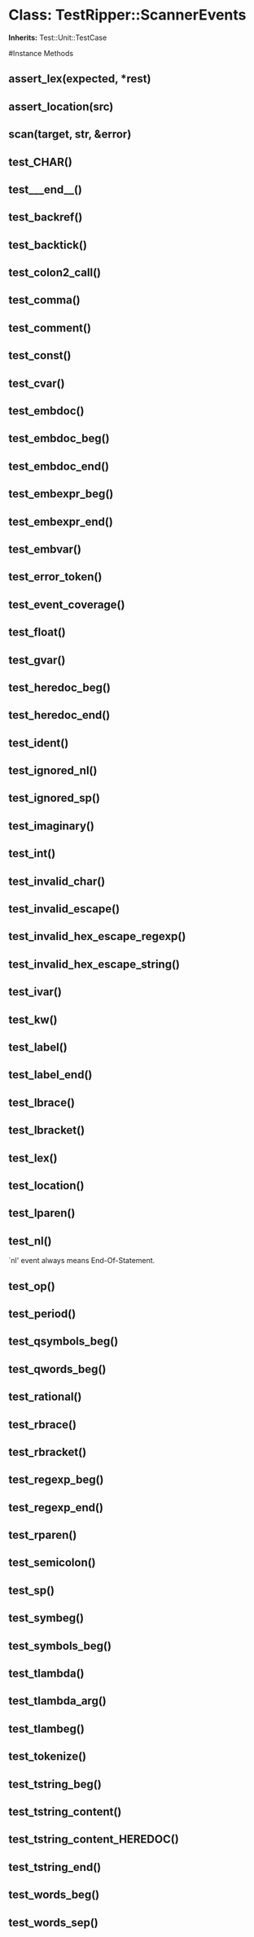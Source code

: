 # Class: TestRipper::ScannerEvents
**Inherits:** Test::Unit::TestCase
    




#Instance Methods
## assert_lex(expected, *rest) [](#method-i-assert_lex)

## assert_location(src) [](#method-i-assert_location)

## scan(target, str, &error) [](#method-i-scan)

## test_CHAR() [](#method-i-test_CHAR)

## test___end__() [](#method-i-test___end__)

## test_backref() [](#method-i-test_backref)

## test_backtick() [](#method-i-test_backtick)

## test_colon2_call() [](#method-i-test_colon2_call)

## test_comma() [](#method-i-test_comma)

## test_comment() [](#method-i-test_comment)

## test_const() [](#method-i-test_const)

## test_cvar() [](#method-i-test_cvar)

## test_embdoc() [](#method-i-test_embdoc)

## test_embdoc_beg() [](#method-i-test_embdoc_beg)

## test_embdoc_end() [](#method-i-test_embdoc_end)

## test_embexpr_beg() [](#method-i-test_embexpr_beg)

## test_embexpr_end() [](#method-i-test_embexpr_end)

## test_embvar() [](#method-i-test_embvar)

## test_error_token() [](#method-i-test_error_token)

## test_event_coverage() [](#method-i-test_event_coverage)

## test_float() [](#method-i-test_float)

## test_gvar() [](#method-i-test_gvar)

## test_heredoc_beg() [](#method-i-test_heredoc_beg)

## test_heredoc_end() [](#method-i-test_heredoc_end)

## test_ident() [](#method-i-test_ident)

## test_ignored_nl() [](#method-i-test_ignored_nl)

## test_ignored_sp() [](#method-i-test_ignored_sp)

## test_imaginary() [](#method-i-test_imaginary)

## test_int() [](#method-i-test_int)

## test_invalid_char() [](#method-i-test_invalid_char)

## test_invalid_escape() [](#method-i-test_invalid_escape)

## test_invalid_hex_escape_regexp() [](#method-i-test_invalid_hex_escape_regexp)

## test_invalid_hex_escape_string() [](#method-i-test_invalid_hex_escape_string)

## test_ivar() [](#method-i-test_ivar)

## test_kw() [](#method-i-test_kw)

## test_label() [](#method-i-test_label)

## test_label_end() [](#method-i-test_label_end)

## test_lbrace() [](#method-i-test_lbrace)

## test_lbracket() [](#method-i-test_lbracket)

## test_lex() [](#method-i-test_lex)

## test_location() [](#method-i-test_location)

## test_lparen() [](#method-i-test_lparen)

## test_nl() [](#method-i-test_nl)
`nl' event always means End-Of-Statement.

## test_op() [](#method-i-test_op)

## test_period() [](#method-i-test_period)

## test_qsymbols_beg() [](#method-i-test_qsymbols_beg)

## test_qwords_beg() [](#method-i-test_qwords_beg)

## test_rational() [](#method-i-test_rational)

## test_rbrace() [](#method-i-test_rbrace)

## test_rbracket() [](#method-i-test_rbracket)

## test_regexp_beg() [](#method-i-test_regexp_beg)

## test_regexp_end() [](#method-i-test_regexp_end)

## test_rparen() [](#method-i-test_rparen)

## test_semicolon() [](#method-i-test_semicolon)

## test_sp() [](#method-i-test_sp)

## test_symbeg() [](#method-i-test_symbeg)

## test_symbols_beg() [](#method-i-test_symbols_beg)

## test_tlambda() [](#method-i-test_tlambda)

## test_tlambda_arg() [](#method-i-test_tlambda_arg)

## test_tlambeg() [](#method-i-test_tlambeg)

## test_tokenize() [](#method-i-test_tokenize)

## test_tstring_beg() [](#method-i-test_tstring_beg)

## test_tstring_content() [](#method-i-test_tstring_content)

## test_tstring_content_HEREDOC() [](#method-i-test_tstring_content_HEREDOC)

## test_tstring_end() [](#method-i-test_tstring_end)

## test_words_beg() [](#method-i-test_words_beg)

## test_words_sep() [](#method-i-test_words_sep)

